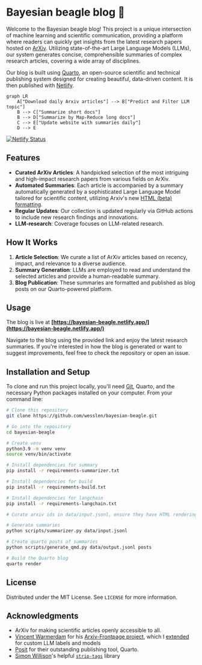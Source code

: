 # Bayesian beagle blog 🐶

Welcome to the Bayesian beagle blog! This project is a unique intersection of machine learning and scientific communication, providing a platform where readers can quickly get insights from the latest research papers hosted on [ArXiv](https://arxiv.org/). Utilizing state-of-the-art Large Language Models (LLMs), our system generates concise, comprehensible summaries of complex research articles, covering a wide array of disciplines.

Our blog is built using [Quarto](https://quarto.org/), an open-source scientific and technical publishing system designed for creating beautiful, data-driven content. It is then published with [Netlify](https://app.netlify.com/).

```mermaid
graph LR
    A["Download daily Arxiv articles"] --> B["Predict and Filter LLM topic"]
    B --> C["Summarize short docs"]
    B --> D["Summarize by Map-Reduce long docs"]
    C --> E["Update website with summaries daily"]
    D --> E
```

[![Netlify Status](https://api.netlify.com/api/v1/badges/7b28658b-5d30-42ac-a70e-a0a0deedf114/deploy-status)](https://app.netlify.com/sites/bayesian-beagle/deploys)

## Features

- **Curated ArXiv Articles**: A handpicked selection of the most intriguing and high-impact research papers from various fields on ArXiv.
- **Automated Summaries**: Each article is accompanied by a summary automatically generated by a sophisticated Large Language Model tailored for scientific content, utilizing Arxiv's new [HTML (beta) formatting](https://info.arxiv.org/about/accessible_HTML.html).
- **Regular Updates**: Our collection is updated regularly via GitHub actions to include new research findings and innovations.
- **LLM-research**: Coverage focuses on LLM-related research.

## How It Works

1. **Article Selection**: We curate a list of ArXiv articles based on recency, impact, and relevance to a diverse audience.
2. **Summary Generation**: LLMs are employed to read and understand the selected articles and provide a human-readable summary.
3. **Blog Publication**: These summaries are formatted and published as blog posts on our Quarto-powered platform.

## Usage

The blog is live at **[https://bayesian-beagle.netlify.app/](https://bayesian-beagle.netlify.app/)**

Navigate to the blog using the provided link and enjoy the latest research summaries. If you're interested in how the blog is generated or want to suggest improvements, feel free to check the repository or open an issue.

## Installation and Setup

To clone and run this project locally, you'll need [Git](https://git-scm.com/downloads), Quarto, and the necessary Python packages installed on your computer. From your command line:

```bash
# Clone this repository
git clone https://github.com/wesslen/bayesian-beagle.git

# Go into the repository
cd bayesian-beagle

# Create venv
python3.9 -m venv venv
source venv/bin/activate

# Install dependencies for summary
pip install -r requirements-summarizer.txt

# Install dependencies for build
pip install -r requirements-build.txt

# Install dependencies for langchain
pip install -r requirements-langchain.txt

# Curate arxiv ids in data/input.jsonl, ensure they have HTML renderings

# Generate summaries
python scripts/summarizer.py data/input.jsonl

# Create quarto posts of summaries
python scripts/generate_qmd.py data/output.jsonl posts

# Build the Quarto blog
quarto render
```

## License

Distributed under the MIT License. See `LICENSE` for more information.

## Acknowledgments

- ArXiv for making scientific articles openly accessible to all.
- [Vincent Warmerdam](https://koaning.io/) for his [Arxiv-Frontpage project](https://github.com/koaning/arxiv-frontpage), which I [extended](https://github.com/wesslen/arxiv-frontpage) for custom LLM labels and models
- [Posit](https://posit.co/) for their outstanding publishing tool, Quarto.
- [Simon Willison](https://github.com/simonw)'s helpful [`strip-tags`](https://github.com/simonw/strip-tags) library
